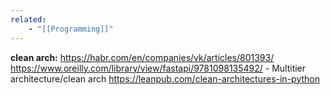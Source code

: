 ```yaml
---
related:
    - "[[Programming]]"
---
```


**clean arch:** https://habr.com/en/companies/vk/articles/801393/
https://www.oreilly.com/library/view/fastapi/9781098135492/ - Multitier
architecture/clean arch https://leanpub.com/clean-architectures-in-python
